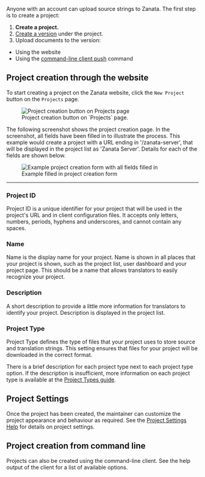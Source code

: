 Anyone with an account can upload source strings to Zanata. The first step is to create a project:

 1. **Create a project.**
 1. [Create a version](user-guide/projects/create-version) under the project.
 1. Upload documents to the version:
   - Using the website
   - Using the [command-line client push](http://zanata-client.readthedocs.org/en/latest/commands/push/) command

## Project creation through the website

To start creating a project on the Zanata website, click the `New Project` button on the `Projects` page.

<figure>
<img alt="Project creation button on Projects page" src="images/create-project.png" />
<figcaption>Project creation button on `Projects` page.</figcaption>
</figure>

The following screenshot shows the project creation page. In the screenshot, all fields have been filled in to illustrate the process. This example would create a project with a URL ending in '/zanata-server', that will be displayed in the project list as 'Zanata Server'. Details for each of the fields are shown below.

<figure>
<img alt="Example project creation form with all fields filled in" src="images/create-project-completed.png" />
<figcaption>Example filled in project creation form</figcaption>
</figure>

------------


### Project ID

Project ID is a unique identifier for your project that will be used in the project's URL and in client configuration files. It accepts only letters, numbers, periods, hyphens and underscores, and cannot contain any spaces.

### Name

Name is the display name for your project. Name is shown in all places that your project is shown, such as the project list, user dashboard and your project page. This should be a name that allows translators to easily recognize your project.

### Description

A short description to provide a little more information for translators to identify your project. Description is displayed in the project list.

### Project Type

Project Type defines the type of files that your project uses to store source and translation strings. This setting ensures that files for your project will be downloaded in the correct format.

There is a brief description for each project type next to each project type option. If the description is insufficient, more information on each project type is available at the [Project Types guide](user-guide/project-types).

## Project Settings

Once the project has been created, the maintainer can customize the project appearance and behaviour as required.
See the [Project Settings Help](user-guide/projects/project-settings) for details on project settings.

## Project creation from command line

Projects can also be created using the command-line client. See the help output of the client for a list of available options.
